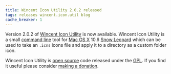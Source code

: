 ```yaml
---
title: Wincent Icon Utility 2.0.2 released
tags: releases wincent.icon.util blog
cache_breaker: 1
---
```


Version 2.0.2 of [Wincent Icon Utility](/wiki/Wincent_Icon_Utility) is now available. Wincent Icon Utility is a small [command line](/wiki/command_line) tool for [Mac OS X](/wiki/Mac_OS_X) 10.6 [Snow Leopard](/wiki/Snow_Leopard) which can be used to take an `.icns` icons file and apply it to a directory as a custom folder icon.

Wincent Icon Utility is [open source](/wiki/open_source) code released under the [GPL](/wiki/GPL). If you find it useful please consider [making a donation](https://www.paypal.com/xclick/business=win@wincent.com&item_name=Wincent+Icon+Utility+donation&no_note=1&currency_code=EUR&lc=GB).
